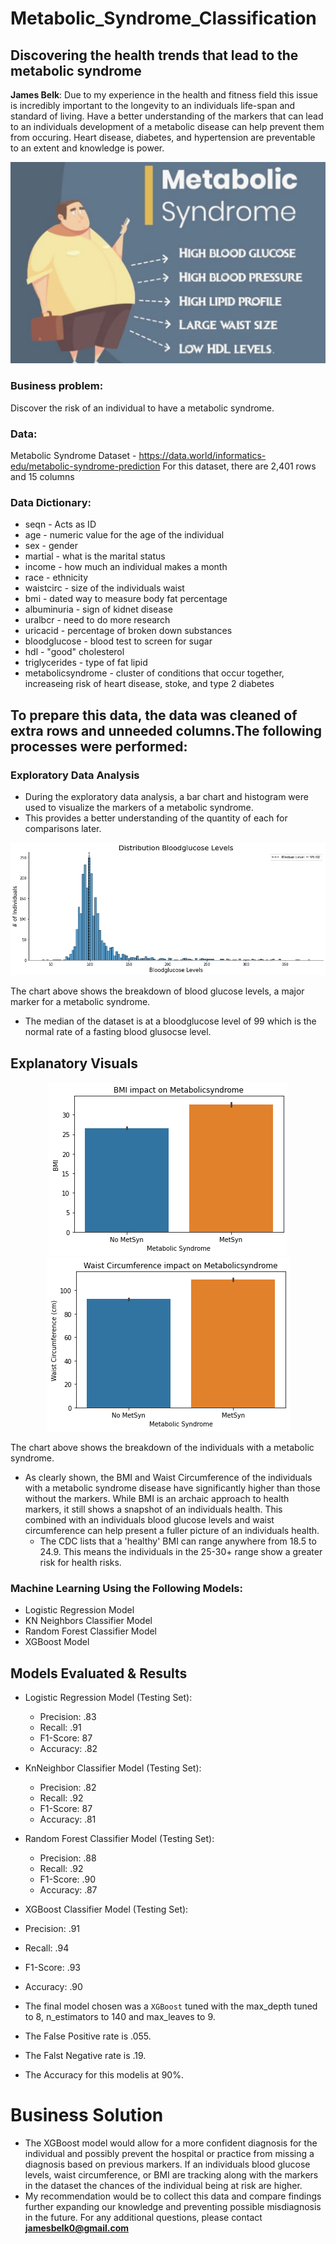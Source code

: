# Metabolic_Syndrome_Classification
## Discovering the health trends that lead to the metabolic syndrome

**James Belk**: Due to my experience in the health and fitness field this issue is incredibly important to the longevity to an individuals life-span and standard of living. Have a better understanding of the markers that can lead to an individuals development of a metabolic disease can help prevent them from occuring. Heart disease, diabetes, and hypertension are preventable to an extent and knowledge is power.

<p align = "center"> 
  <img src = "https://github.com/jamesbelk0/Metabolic_Syndrome_Classification/blob/d940718f557a48ff4e9829a3ee96666cd524176b/metabolic-syndrome.jpg">
</p>

### Business problem:

Discover the risk of an individual to have a metabolic syndrome. 

### Data:
Metabolic Syndrome Dataset - https://data.world/informatics-edu/metabolic-syndrome-prediction
For this dataset, there are 2,401 rows and 15 columns

### Data Dictionary:

* seqn - Acts as ID 
* age - numeric value for the age of the individual
* sex - gender
* martial - what is the marital status
* income - how much an individual makes a month
* race - ethnicity
* waistcirc - size of the individuals waist
* bmi - dated way to measure body fat percentage
* albuminuria - sign of kidnet disease
* uralbcr - need to do more research
* uricacid - percentage of broken down substances
* bloodglucose - blood test to screen for sugar
* hdl - "good" cholesterol
* triglycerides - type of fat lipid
* metabolicsyndrome - cluster of conditions that occur together, increaseing risk of heart disease, stoke, and type 2 diabetes

## To prepare this data, the data was cleaned of extra rows and unneeded columns.The following processes were performed:

### Exploratory Data Analysis

 - During the exploratory data analysis, a bar chart and histogram were used to visualize the markers of a metabolic syndrome.
 - This provides a better understanding of the quantity of each for comparisons later.
 
 <p align = "center"> 
  <img src = "https://github.com/jamesbelk0/Metabolic_Syndrome_Classification/blob/1a7e1961bd2ba3a1c8d21a338d22c46dcc8b4649/bloodglucose_levels.png">
</p>

The chart above shows the breakdown of blood glucose levels, a major marker for a metabolic syndrome. 

- The median of the dataset is at a bloodglucose level of 99 which is the normal rate of a fasting blood glusocse level.
## Explanatory Visuals

<p align = "center"> 
  <img src = "https://github.com/jamesbelk0/Metabolic_Syndrome_Classification/blob/33c71fc247592bd08e854b2ba0c78d4871090508/bmi.png">
  <img src = "https://github.com/jamesbelk0/Metabolic_Syndrome_Classification/blob/9849dad7828c5dd6d2a4b79daed4239a0d9b3ab3/waistcirc.png">
</p>

The chart above shows the breakdown of the individuals with a metabolic syndrome. 

- As clearly shown, the BMI and Waist Circumference of the individuals with a metabolic syndrome disease have significantly higher than those without the markers. While BMI is an archaic approach to health markers, it still shows a snapshot of an individuals health. This combined with an individuals blood glucose levels and waist circumference can help present a fuller picture of an individuals health. 
  - The CDC lists that a 'healthy' BMI can range anywhere from 18.5 to 24.9. This means the individuals in the 25-30+ range show a greater risk for health risks.

### Machine Learning Using the Following Models:
  - Logistic Regression Model
  - KN Neighbors Classifier Model
  - Random Forest Classifier Model
  - XGBoost Model
## Models Evaluated & Results
- Logistic Regression Model (Testing Set):
  - Precision: .83
  - Recall: .91 
  - F1-Score: 87 
  - Accuracy: .82

- KnNeighbor Classifier Model (Testing Set):
  - Precision: .82
  - Recall: .92 
  - F1-Score: 87 
  - Accuracy: .81

- Random Forest Classifier Model (Testing Set):
  - Precision: .88
  - Recall: .92
  - F1-Score: .90 
  - Accuracy: .87
 - XGBoost Classifier Model (Testing Set):
  - Precision: .91
  - Recall: .94
  - F1-Score: .93 
  - Accuracy: .90
 
 - The final model chosen was a `XGBoost` tuned with the max_depth tuned to 8, n_estimators to 140 and max_leaves to 9.
 - The False Positive rate is .055.
 - The Falst Negative rate is .19.
 - The Accuracy for this modelis at 90%.
 
# Business Solution
 - The XGBoost model would allow for a more confident diagnosis for the individual and possibly prevent the hospital or practice from missing a diagnosis based on previous markers. If an individuals blood glucose levels, waist circumference, or BMI are tracking along with the markers in the dataset the chances of the individual being at risk are higher. 
 - My recommendation would be to collect this data and compare findings further expanding our knowledge and preventing possible misdiagnosis in the future. 
For any additional questions, please contact **jamesbelk0@gmail.com**
